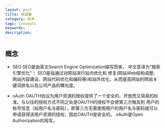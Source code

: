 ```yaml
---
layout: post
title: 用语集
category: 技术
tags: Concepts
keywords: 
description: 
---
```


## 概念
- SEO SEO是由英文Search Engine Optimization缩写而来， 中文意译为“搜索引擎优化”！ SEO是指通过对网站进行站内优化和
修复(网站Web结构调整、网站内容建设、网站代码优化和编码等)和站外优化，从而提高网站的网站关键词排名以及公司产品的曝光度。

- oAuth
OAUTH协议为用户资源的授权提供了一个安全的、开放而又简易的标准。与以往的授权方式不同之处是OAUTH的授权不会使第三方触及到
用户的帐号信息（如用户名与密码），即第三方无需使用用户的用户名与密码就可以申请获得该用户资源的授权，因此OAUTH是安全的。
oAuth是Open Authorization的简写。
